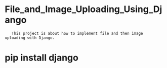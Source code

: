 # File_and_Image_Uploading_Using_Django
       This project is about how to implement file and then image uploading with Django.

# pip install django



